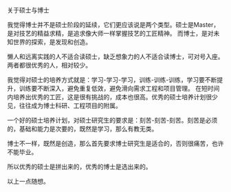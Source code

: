 关于硕士与博士

我觉得博士并不是硕士阶段的延续，它们更应该说是两个类型。硕士是Master，是对技艺的精益求精，是追求像大师一样掌握技艺的工匠精神。
而博士，是对未知世界的探索，是发现和创造。

懒人和远离实践的人不适合读硕士，缺乏想象力的人不适合读博士，可对号入座。两者都很优秀的人，相对较少。

我觉得对硕士的培养方式就是：学习-学习-学习，训练-训练-训练，学习要不断提升，训练要不断深入，避免重复低效，避免滑向需求工程和项目管理。
在短时间内培养出优秀的工匠，这是很有挑战的，成本也很高。优秀的硕士培养计划很少见，往往成为博士科研、工程项目的附属。

一个好的硕士培养计划，对硕士研究生的要求是：刻苦-刻苦-刻苦。刻苦是必须的，基础和能力是次要的，既然是学习，那么有教无类。

博士不一样，既然是创造，那么首先要求博士研究生是适合的，否则很痛苦，也许不能毕业。

所以优秀的硕士是拼出来的，优秀的博士是选出来的。

以上一点随想。
